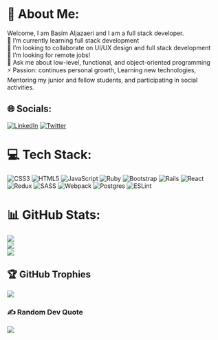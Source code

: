 # 💫 About Me:
Welcome, I am Basim Aljazaeri and I am a full stack developer.<br>🌱 I’m currently learning full stack development<br>👯 I’m looking to collaborate on UI/UX design and full stack development<br>🤔 I’m looking for remote jobs!<br>💬 Ask me about low-level, functional, and object-oriented programming<br>⚡ Passion: continues personal growth, Learning new technologies, Mentoring my junior and fellow students, and participating in social activities.<br>


## 🌐 Socials:
[![LinkedIn](https://img.shields.io/badge/LinkedIn-%230077B5.svg?logo=linkedin&logoColor=white)](https://linkedin.com/in/https://www.linkedin.com/in/basim-aljazaeri-603682201/) [![Twitter](https://img.shields.io/badge/Twitter-%231DA1F2.svg?logo=Twitter&logoColor=white)](https://twitter.com/https://twitter.com/Basim_AlJazaeri) 

# 💻 Tech Stack:
![CSS3](https://img.shields.io/badge/css3-%231572B6.svg?style=plastic&logo=css3&logoColor=white) ![HTML5](https://img.shields.io/badge/html5-%23E34F26.svg?style=plastic&logo=html5&logoColor=white) ![JavaScript](https://img.shields.io/badge/javascript-%23323330.svg?style=plastic&logo=javascript&logoColor=%23F7DF1E) ![Ruby](https://img.shields.io/badge/ruby-%23CC342D.svg?style=plastic&logo=ruby&logoColor=white) ![Bootstrap](https://img.shields.io/badge/bootstrap-%23563D7C.svg?style=plastic&logo=bootstrap&logoColor=white) ![Rails](https://img.shields.io/badge/rails-%23CC0000.svg?style=plastic&logo=ruby-on-rails&logoColor=white) ![React](https://img.shields.io/badge/react-%2320232a.svg?style=plastic&logo=react&logoColor=%2361DAFB) ![Redux](https://img.shields.io/badge/redux-%23593d88.svg?style=plastic&logo=redux&logoColor=white) ![SASS](https://img.shields.io/badge/SASS-hotpink.svg?style=plastic&logo=SASS&logoColor=white) ![Webpack](https://img.shields.io/badge/webpack-%238DD6F9.svg?style=plastic&logo=webpack&logoColor=black) ![Postgres](https://img.shields.io/badge/postgres-%23316192.svg?style=plastic&logo=postgresql&logoColor=white) ![ESLint](https://img.shields.io/badge/ESLint-4B3263?style=plastic&logo=eslint&logoColor=white)
# 📊 GitHub Stats:
![](https://github-readme-stats.vercel.app/api?username=ShiroYaksha90&theme=merko&hide_border=false&include_all_commits=false&count_private=false)<br/>
![](https://github-readme-streak-stats.herokuapp.com/?user=ShiroYaksha90&theme=merko&hide_border=false)<br/>
![](https://github-readme-stats.vercel.app/api/top-langs/?username=ShiroYaksha90&theme=merko&hide_border=false&include_all_commits=false&count_private=false&layout=compact)

## 🏆 GitHub Trophies
![](https://github-profile-trophy.vercel.app/?username=ShiroYaksha90&theme=chalk&no-frame=false&no-bg=true&margin-w=4)

### ✍️ Random Dev Quote
![](https://quotes-github-readme.vercel.app/api?type=horizontal&theme=radical)

